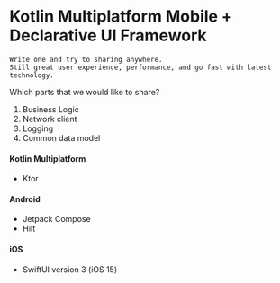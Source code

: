 # Kotlin Multiplatform Mobile + Declarative UI Framework

```
Write one and try to sharing anywhere. 
Still great user experience, performance, and go fast with latest technology.
```

Which parts that we would like to share?
1. Business Logic
2. Network client
3. Logging
4. Common data model

#### Kotlin Multiplatform
- Ktor

#### Android
- Jetpack Compose
- Hilt

#### iOS
- SwiftUI version 3 (iOS 15)
